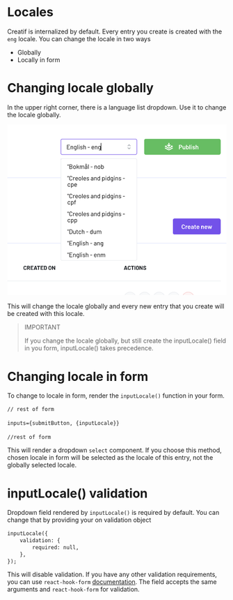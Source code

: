 # Locales

Creatif is internalized by default. Every entry you create is created with the
`eng` locale. You can change the locale in two ways

-   Globally
-   Locally in form

# Changing locale globally

In the upper right corner, there is a language list dropdown. Use it to change
the locale globally.

![Changing locale](_images/locales_change_globally.png 'Changing locale')

This will change the locale globally and every new entry that you create will
be created with this locale.

> IMPORTANT
>
> If you change the locale globally, but still create the inputLocale() field
> in you form, inputLocale() takes precedence.

# Changing locale in form

To change to locale in form, render the `inputLocale()` function in your form.

```tsx
// rest of form

inputs={submitButton, {inputLocale}}

//rest of form
```

This will render a dropdown `select` component. If you choose this method, chosen locale
in form will be selected as the locale of this entry, not the globally selected locale.

# inputLocale() validation

Dropdown field rendered by `inputLocale()` is required by default. You can change that by providing
your on validation object

```tsx
inputLocale({
    validation: {
        required: null,
    },
});
```

This will disable validation. If you have any other validation requirements,
you can use `react-hook-form` [documentation](https://react-hook-form.com/docs/useform/register).
The field accepts the same arguments and `react-hook-form` for validation.
